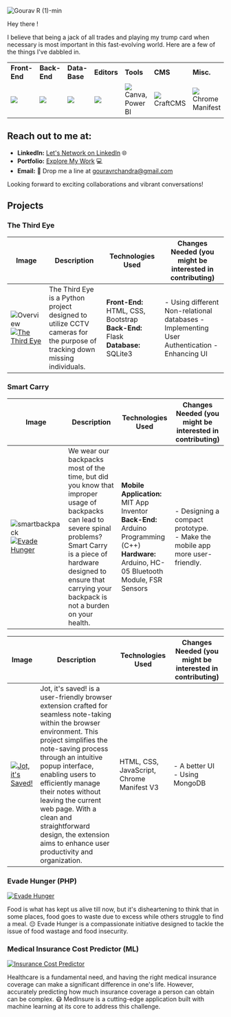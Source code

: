 ![Gourav R (1)-min](https://github.com/g-gourav-r/g-gourav-r/assets/75977813/77c445ab-0ed4-4a98-9618-f36d45844471)

Hey there !

I believe that being a jack of all trades and playing my trump card when necessary is most important in this fast-evolving world. Here are a few of the things I've dabbled in.

<table>
<tr>
	<td><strong>Front-End</strong></td>
	<td><strong>Back-End</strong></td>
	<td><strong>Data-Base</strong></td>
	<td><strong>Editors</strong></td>
	 <td><strong>Tools</strong></td>
	 <td><strong>CMS</strong></td>
	 <td><strong>Misc. </strong></td>
  
</tr>
<tr>
	<td><img src = "https://skillicons.dev/icons?i=html,css,js,bootstrap,sass,react" ></td>
	<td><img src = "https://skillicons.dev/icons?i=py,fastapi,flask,nodejs"></td>
	<td><img src = "https://skillicons.dev/icons?i=mysql,sqlite,mongodb"></td>
	<td><img src = "https://skillicons.dev/icons?i=vscode,anaconda"></td>
	  <td><img src = "https://skillicons.dev/icons?i=postman">Canva, Power BI</td>
	  <td><img src = "https://skillicons.dev/icons?i=wordpress">CraftCMS</td>
	  <td><img src = "https://skillicons.dev/icons?i=c,java,md">Chrome Manifest</td>
</tr>
</table>

## Reach out to me at:

- **LinkedIn:** [Let's Network on LinkedIn](https://www.linkedin.com/in/gourav-r/) 🌐
- **Portfolio:** [Explore My Work](https://www.gouravr.netlify.app) 💻
- **Email:** 📧 Drop me a line at gouravrchandra@gmail.com

Looking forward to exciting collaborations and vibrant conversations!


## Projects


### The Third Eye

| Image | Description | Technologies Used | Changes Needed (you might be interested in contributing) |
|-------|-------------|---------------------|-----------------|
| ![Overview](https://github.com/g-gourav-r/g-gourav-r/assets/75977813/ef298032-4b03-4641-a5c0-2b8ba6d83ab3) <br> [![The Third Eye](https://img.shields.io/badge/The%20Third%20Eye-Click%20to%20Explore-blue)](https://github.com/g-gourav-r/the-third-eye)| The Third Eye is a Python project designed to utilize CCTV cameras for the purpose of tracking down missing individuals. |  **Front-End:** HTML, CSS, Bootstrap  **Back-End:** Flask  **Database:** SQLite3 | - Using different Non-relational databases - Implementing User Authentication - Enhancing UI |

### Smart Carry

| Image | Description | Technologies Used | Changes Needed (you might be interested in contributing) |
|-------|-------------|--------------------|-------------------------------------------------------|
| ![smartbackpack](https://github.com/g-gourav-r/g-gourav-r/assets/75977813/5b2bee29-8d65-43a6-a8d9-ff27c70f284b) [![Evade Hunger](https://img.shields.io/badge/Smart%20Carry-Click%20to%20Explore-blue)](https://github.com/g-gourav-r/Smart-Carry-Bagpack)| We wear our backpacks most of the time, but did you know that improper usage of backpacks can lead to severe spinal problems? Smart Carry is a piece of hardware designed to ensure that carrying your backpack is not a burden on your health. | **Mobile Application:** MIT App Inventor<br>**Back-End:** Arduino Programming (C++)<br>**Hardware:** Arduino, HC-05 Bluetooth Module, FSR Sensors | - Designing a compact prototype.<br>- Make the mobile app more user-friendly. |

| Image | Description | Technologies Used | Changes Needed (you might be interested in contributing) |
|-------|-------------|--------------------|-------------------------------------------------------|
| [![Jot, it's Saved!](https://img.shields.io/badge/Jot%20it's%20saved!-Click%20to%20Explore-blue)](https://github.com/g-gourav-r/Jot-Its-Saved/) | Jot, it's saved! is a user-friendly browser extension crafted for seamless note-taking within the browser environment. This project simplifies the note-saving process through an intuitive popup interface, enabling users to efficiently manage their notes without leaving the current web page. With a clean and straightforward design, the extension aims to enhance user productivity and organization. | HTML, CSS, JavaScript, Chrome Manifest V3 | - A better UI <br>- Using MongoDB |


### Evade Hunger (PHP)
[![Evade Hunger](https://img.shields.io/badge/Evade%20Hunger-Click%20to%20Explore-blue)](https://github.com/g-gourav-r/Evade-Hunger)

Food is what has kept us alive till now, but it's disheartening to think that in some places, food goes to waste due to excess while others struggle to find a meal. 😔 Evade Hunger is a compassionate initiative designed to tackle the issue of food wastage and food insecurity.

### Medical Insurance Cost Predictor (ML)
[![Insurance Cost Predictor](https://img.shields.io/badge/Insurance%20Cost%20Predictor-Click%20to%20Explore-blue)](https://github.com/g-gourav-r/Insurance-Cost-Predictor)

Healthcare is a fundamental need, and having the right medical insurance coverage can make a significant difference in one's life. However, accurately predicting how much insurance coverage a person can obtain can be complex. 😷 MedInsure is a cutting-edge application built with machine learning at its core to address this challenge.




